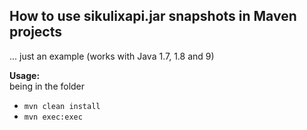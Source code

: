 How to use sikulixapi.jar snapshots in Maven projects
-----------------------------------------------------

... just an example (works with Java 1.7, 1.8 and 9)

**Usage:**<br>
being in the folder
  - `mvn clean install`
  - `mvn exec:exec`
